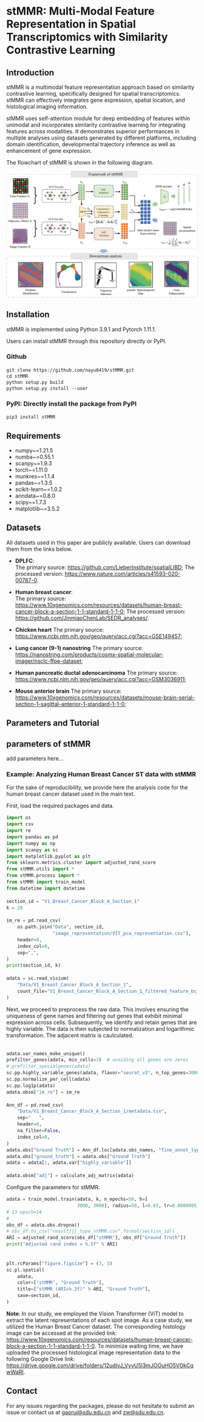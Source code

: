 # stMMR: Multi-Modal Feature Representation in Spatial Transcriptomics with Similarity Contrastive Learning

## Introduction

stMMR is a multimodal feature representation approach based on similarity contrastive learning, specifically designed for spatial transcriptomics. stMMR can effectively integrates gene expression, spatial location, and histological imaging information.

stMMR uses self-attention module for deep embedding of features within unimodal and incorporates similarity contrastive learning for integrating features across modalities. It demonstrates superior performances in multiple analyses using datasets generated by different platforms, including domain identification, developmental trajectory inference as well as enhancement of gene expression.

The flowchart of stMMR is shown in the following diagram.

![](./overview.png)

## Installation

stMMR is implemented using Python 3.9.1 and Pytorch 1.11.1.

Users can install stMMR through this repository directly or PyPI.

### Github

```
git clone https://github.com/nayu0419/stMMR.git
cd stMMR
python setup.py build
python setup.py install --user
```

### PyPI: Directly install the package from PyPI

```
pip3 install stMMR
```


## Requirements
* numpy~=1.21.5
* numba~=0.55.1
* scanpy~=1.9.3
* torch~=1.11.0
* munkres~=1.1.4
* pandas~=1.3.5
* scikit-learn~=1.0.2
* anndata~=0.8.0
* scipy~=1.7.3
* matplotlib~=3.5.2

## Datasets
All datasets used in this paper are publicly available. Users can download them from the links below.

* **DPLFC**:  
The primary source: https://github.com/LieberInstitute/spatialLIBD; 
The processed version: https://www.nature.com/articles/s41593-020-00787-0.

* **Human breast cancer**:  
The primary source: https://www.10xgenomics.com/resources/datasets/human-breast-cancer-block-a-section-1-1-standard-1-1-0; 
The processed version: https://github.com/JinmiaoChenLab/SEDR_analyses/.

* **Chicken heart**
The primary source: https://www.ncbi.nlm.nih.gov/geo/query/acc.cgi?acc=GSE149457;

* **Lung cancer (9-1) nanostring**
The primary source: https://nanostring.com/products/cosmx-spatial-molecular-imager/nsclc-ffpe-dataset;

* **Human pancreatic ductal adenocarcinoma**
The primary source: https://www.ncbi.nlm.nih.gov/geo/query/acc.cgi?acc=GSM3036911;

* **Mouse anterior brain**
The primary source: https://www.10xgenomics.com/resources/datasets/mouse-brain-serial-section-1-sagittal-anterior-1-standard-1-1-0;


## Parameters and Tutorial

## parameters of stMMR

add parameters here...

### Example: Analyzing Human Breast Cancer ST data with stMMR

For the sake of reproducibility, we provide here the analysis code for the human breast cancer dataset used in the main text.

First, load the required packages and data.
```Python
import os
import csv
import re
import pandas as pd
import numpy as np
import scanpy as sc
import matplotlib.pyplot as plt
from sklearn.metrics.cluster import adjusted_rand_score
from stMMR.utils import *
from stMMR.process import *
from stMMR import train_model
from datetime import datetime

section_id = "V1_Breast_Cancer_Block_A_Section_1"
k = 20

im_re = pd.read_csv(
    os.path.join("Data", section_id,
                 "image_representation/VIT_pca_representation.csv"),
    header=0,
    index_col=0,
    sep=",",
)
print(section_id, k)

adata = sc.read_visium(
    "Data/V1_Breast_Cancer_Block_A_Section_1",
    count_file="V1_Breast_Cancer_Block_A_Section_1_filtered_feature_bc_matrix.h5",
)
```

Next, we proceed to preprocess the raw data. This involves ensuring the uniqueness of gene names and filtering out genes that exhibit minimal expression across cells. Subsequently, we identify and retain genes that are highly variable. The data is then subjected to normalization and logarithmic transformation. The adjacent matrix is caulculated.

```Python

adata.var_names_make_unique()
prefilter_genes(adata, min_cells=3)  # avoiding all genes are zeros
# prefilter_specialgenes(adata)
sc.pp.highly_variable_genes(adata, flavor="seurat_v3", n_top_genes=3000)
sc.pp.normalize_per_cell(adata)
sc.pp.log1p(adata)
adata.obsm["im_re"] = im_re

Ann_df = pd.read_csv(
    "Data/V1_Breast_Cancer_Block_A_Section_1/metadata.tsv",
    sep="	",
    header=0,
    na_filter=False,
    index_col=0,
)
adata.obs["Ground Truth"] = Ann_df.loc[adata.obs_names, "fine_annot_type"]
adata.obs["ground_truth"] = adata.obs["Ground Truth"]
adata = adata[:, adata.var["highly_variable"]]

adata.obsm["adj"] = calculate_adj_matrix(adata)

```

Configure the parameters for stMMR.

```Python
adata = train_model.train(adata, k, n_epochs=50, h=[
                          3000, 3000], radius=50, l=0.63, lr=0.0000005)
# 13 epoch=14
#
obs_df = adata.obs.dropna()
# obs_df.to_csv("result/{}_type_stMMR.csv".format(section_id))
ARI = adjusted_rand_score(obs_df["stMMR"], obs_df["Ground Truth"])
print("Adjusted rand index = %.5f" % ARI)


plt.rcParams["figure.figsize"] = (3, 3)
sc.pl.spatial(
    adata,
    color=["stMMR", "Ground Truth"],
    title=["stMMR (ARI=%.2f)" % ARI, "Ground Truth"],
    save=section_id,
)

```


**Note**: 
In our study, we employed the Vision Transformer (ViT) model to extract the latent representations of each spot image. As a case study, we utilized the Human Breast Cancer dataset. The corresponding histology image can be accessed at the provided link: https://www.10xgenomics.com/resources/datasets/human-breast-cancer-block-a-section-1-1-standard-1-1-0. To minimize waiting time, we have uploaded the processed histological image representation data to the following Google Drive link: https://drive.google.com/drive/folders/12udlvJ_VyvU5l3mJOOuHO5VOkCqwWaRI.


## Contact

For any issues regarding the packages, please do not hesitate to submit an issue or contact us at gaorui@sdu.edu.cn and zw@sdu.edu.cn.


